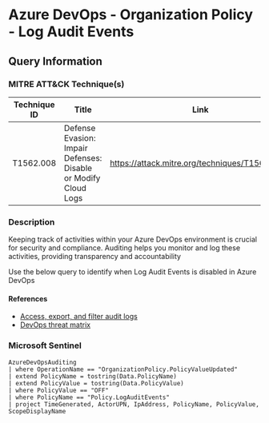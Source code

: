 # Azure DevOps - Organization Policy - Log Audit Events

## Query Information

### MITRE ATT&CK Technique(s)

| Technique ID | Title    | Link    |
| ---  | --- | --- |
| T1562.008 | Defense Evasion: Impair Defenses: Disable or Modify Cloud Logs | https://attack.mitre.org/techniques/T1562/008/ |

### Description

Keeping track of activities within your Azure DevOps environment is crucial for security and compliance. Auditing helps you monitor and log these activities, providing transparency and accountability

Use the below query to identify when Log Audit Events is disabled in Azure DevOps

#### References

- [Access, export, and filter audit logs](https://learn.microsoft.com/en-us/azure/devops/organizations/audit/azure-devops-auditing?view=azure-devops&tabs=preview-page)
- [DevOps threat matrix](https://www.microsoft.com/en-us/security/blog/2023/04/06/devops-threat-matrix/)

### Microsoft Sentinel

```kql
AzureDevOpsAuditing
| where OperationName == "OrganizationPolicy.PolicyValueUpdated"
| extend PolicyName = tostring(Data.PolicyName)
| extend PolicyValue = tostring(Data.PolicyValue)
| where PolicyValue == "OFF"
| where PolicyName == "Policy.LogAuditEvents"
| project TimeGenerated, ActorUPN, IpAddress, PolicyName, PolicyValue, ScopeDisplayName
```

